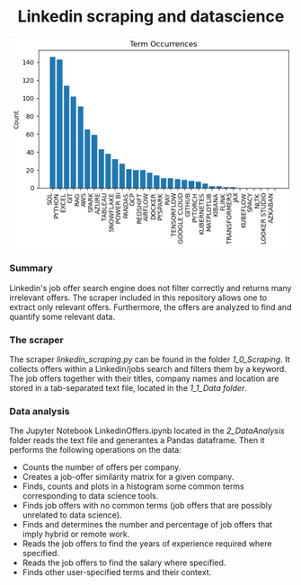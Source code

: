 <div style="text-align:center;">
  <strong><h1 style="font-size:2em;">Linkedin scraping and datascience</h1></strong>  
</div>

![Histogram](histogram.PNG)

### Summary
Linkedin's job offer search engine does not filter correctly and returns many irrelevant offers. The scraper included in this repository allows one to extract only relevant offers. Furthermore, the offers are analyzed to find and quantify some relevant data.

### The scraper
The scraper _linkedin_scraping.py_ can be found in the folder _1_0_Scraping_. It collects offers within a Linkedin/jobs search and filters them by a keyword. The job offers together with their titles, company names and location are stored in a tab-separated text file, located in the _1_1_Data folder_.

### Data analysis
The Jupyter Notebook LinkedinOffers.ipynb located in the _2_DataAnalysis_ folder reads the text file and generantes a Pandas dataframe. Then it performs the following operations on the data:

- Counts the number of offers per company.
- Creates a job-offer similarity matrix for a given company.
- Finds, counts and plots in a histogram some common terms corresponding to data science tools.
- Finds job offers with no common terms (job offers that are possibly unrelated to data science).
- Finds and determines the number and percentage of job offers that imply hybrid or remote work.
- Reads the job offers to find the years of experience required where specified.
- Reads the job offers to find the salary where specified.
- Finds other user-specified terms and their context.
